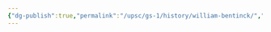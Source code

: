 ```yaml
---
{"dg-publish":true,"permalink":"/upsc/gs-1/history/william-bentinck/","dgHomeLink":true,"dgPassFrontmatter":false}
---
```


